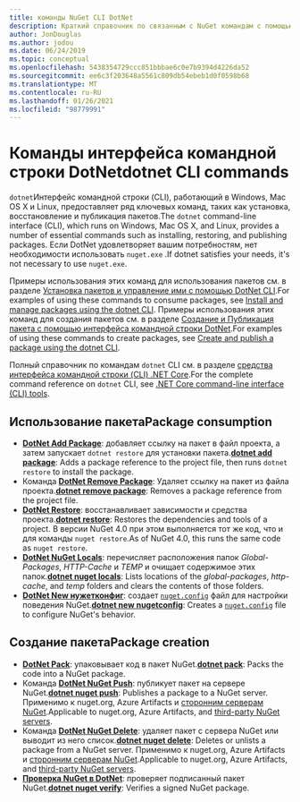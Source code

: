 ```yaml
---
title: команды NuGet CLI DotNet
description: Краткий справочник по связанным с NuGet командам с помощью интерфейса командной строки DotNet.
author: JonDouglas
ms.author: jodou
ms.date: 06/24/2019
ms.topic: conceptual
ms.openlocfilehash: 5438354729ccc851bbbae6c0e7b9394d4226da52
ms.sourcegitcommit: ee6c3f203648a5561c809db54ebeb1d0f0598b68
ms.translationtype: MT
ms.contentlocale: ru-RU
ms.lasthandoff: 01/26/2021
ms.locfileid: "98779991"
---
```

# <a name="dotnet-cli-commands"></a><span data-ttu-id="04b25-103">Команды интерфейса командной строки DotNet</span><span class="sxs-lookup"><span data-stu-id="04b25-103">dotnet CLI commands</span></span>

<span data-ttu-id="04b25-104">`dotnet`Интерфейс командной строки (CLI), работающий в Windows, Mac OS X и Linux, предоставляет ряд ключевых команд, таких как установка, восстановление и публикация пакетов.</span><span class="sxs-lookup"><span data-stu-id="04b25-104">The `dotnet` command-line interface (CLI), which runs on Windows, Mac OS X, and Linux, provides a number of essential commands such as installing, restoring, and publishing packages.</span></span> <span data-ttu-id="04b25-105">Если DotNet удовлетворяет вашим потребностям, нет необходимости использовать `nuget.exe` .</span><span class="sxs-lookup"><span data-stu-id="04b25-105">If dotnet satisfies your needs, it's not necessary to use `nuget.exe`.</span></span>

<span data-ttu-id="04b25-106">Примеры использования этих команд для использования пакетов см. в разделе [Установка пакетов и управление ими с помощью DotNet CLI](../consume-packages/install-use-packages-dotnet-cli.md).</span><span class="sxs-lookup"><span data-stu-id="04b25-106">For examples of using these commands to consume packages, see [Install and manage packages using the dotnet CLI](../consume-packages/install-use-packages-dotnet-cli.md).</span></span> <span data-ttu-id="04b25-107">Примеры использования этих команд для создания пакетов см. в разделе [Создание и Публикация пакета с помощью интерфейса командной строки DotNet](../quickstart/create-and-publish-a-package-using-the-dotnet-cli.md).</span><span class="sxs-lookup"><span data-stu-id="04b25-107">For examples of using these commands to create packages, see [Create and publish a package using the dotnet CLI](../quickstart/create-and-publish-a-package-using-the-dotnet-cli.md).</span></span>

<span data-ttu-id="04b25-108">Полный справочник по командам `dotnet` CLI см. в разделе [средства интерфейса командной строки (CLI) .NET Core](/dotnet/core/tools/?tabs=netcore2x).</span><span class="sxs-lookup"><span data-stu-id="04b25-108">For the complete command reference on `dotnet` CLI, see [.NET Core command-line interface (CLI) tools](/dotnet/core/tools/?tabs=netcore2x).</span></span>

## <a name="package-consumption"></a><span data-ttu-id="04b25-109">Использование пакета</span><span class="sxs-lookup"><span data-stu-id="04b25-109">Package consumption</span></span>

- <span data-ttu-id="04b25-110">[**DotNet Add Package**](/dotnet/core/tools/dotnet-add-package): добавляет ссылку на пакет в файл проекта, а затем запускает `dotnet restore` для установки пакета.</span><span class="sxs-lookup"><span data-stu-id="04b25-110">[**dotnet add package**](/dotnet/core/tools/dotnet-add-package): Adds a package reference to the project file, then runs `dotnet restore` to install the package.</span></span>
- <span data-ttu-id="04b25-111">Команда [**DotNet Remove Package**](/dotnet/core/tools/dotnet-remove-package): Удаляет ссылку на пакет из файла проекта.</span><span class="sxs-lookup"><span data-stu-id="04b25-111">[**dotnet remove package**](/dotnet/core/tools/dotnet-remove-package): Removes a package reference from the project file.</span></span>
- <span data-ttu-id="04b25-112">[**DotNet Restore**](/dotnet/core/tools/dotnet-restore?tabs=netcore2x): восстанавливает зависимости и средства проекта.</span><span class="sxs-lookup"><span data-stu-id="04b25-112">[**dotnet restore**](/dotnet/core/tools/dotnet-restore?tabs=netcore2x): Restores the dependencies and tools of a project.</span></span> <span data-ttu-id="04b25-113">В версии NuGet 4.0 при этом выполняется тот же код, что и для команды `nuget restore`.</span><span class="sxs-lookup"><span data-stu-id="04b25-113">As of NuGet 4.0, this runs the same code as `nuget restore`.</span></span>
- <span data-ttu-id="04b25-114">[**DotNet NuGet Locals**](/dotnet/core/tools/dotnet-nuget-locals): перечисляет расположения папок *Global-Packages*, *HTTP-Cache* и *TEMP* и очищает содержимое этих папок.</span><span class="sxs-lookup"><span data-stu-id="04b25-114">[**dotnet nuget locals**](/dotnet/core/tools/dotnet-nuget-locals): Lists locations of the *global-packages*, *http-cache*, and *temp* folders and clears the contents of those folders.</span></span>
- <span data-ttu-id="04b25-115">[**DotNet New нужетконфиг**](/dotnet/core/tools/dotnet-new): создает [`nuget.config`](../reference/nuget-config-file.md) файл для настройки поведения NuGet.</span><span class="sxs-lookup"><span data-stu-id="04b25-115">[**dotnet new nugetconfig**](/dotnet/core/tools/dotnet-new): Creates a [`nuget.config`](../reference/nuget-config-file.md) file to configure NuGet's behavior.</span></span>

## <a name="package-creation"></a><span data-ttu-id="04b25-116">Создание пакета</span><span class="sxs-lookup"><span data-stu-id="04b25-116">Package creation</span></span>

- <span data-ttu-id="04b25-117">[**DotNet Pack**](/dotnet/core/tools/dotnet-pack?tabs=netcore2x): упаковывает код в пакет NuGet.</span><span class="sxs-lookup"><span data-stu-id="04b25-117">[**dotnet pack**](/dotnet/core/tools/dotnet-pack?tabs=netcore2x): Packs the code into a NuGet package.</span></span>
- <span data-ttu-id="04b25-118">Команда [**DotNet NuGet Push**](/dotnet/core/tools/dotnet-nuget-push): публикует пакет на сервере NuGet.</span><span class="sxs-lookup"><span data-stu-id="04b25-118">[**dotnet nuget push**](/dotnet/core/tools/dotnet-nuget-push): Publishes a package to a NuGet server.</span></span> <span data-ttu-id="04b25-119">Применимо к nuget.org, Azure Artifacts и [сторонним серверам NuGet](../hosting-packages/overview.md).</span><span class="sxs-lookup"><span data-stu-id="04b25-119">Applicable to nuget.org, Azure Artifacts, and [third-party NuGet servers](../hosting-packages/overview.md).</span></span>
- <span data-ttu-id="04b25-120">Команда [**DotNet NuGet Delete**](/dotnet/core/tools/dotnet-nuget-delete): удаляет пакет с сервера NuGet или выводит из него список.</span><span class="sxs-lookup"><span data-stu-id="04b25-120">[**dotnet nuget delete**](/dotnet/core/tools/dotnet-nuget-delete): Deletes or unlists a package from a NuGet server.</span></span> <span data-ttu-id="04b25-121">Применимо к nuget.org, Azure Artifacts и [сторонним серверам NuGet](../hosting-packages/overview.md).</span><span class="sxs-lookup"><span data-stu-id="04b25-121">Applicable to nuget.org, Azure Artifacts, and [third-party NuGet servers](../hosting-packages/overview.md).</span></span>
- <span data-ttu-id="04b25-122">[**Проверка NuGet в DotNet**](/dotnet/core/tools/dotnet-nuget-verify): проверяет подписанный пакет NuGet.</span><span class="sxs-lookup"><span data-stu-id="04b25-122">[**dotnet nuget verify**](/dotnet/core/tools/dotnet-nuget-verify): Verifies a signed NuGet package.</span></span>

